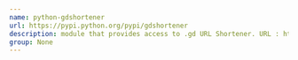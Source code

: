 ```yaml
---
name: python-gdshortener
url: https://pypi.python.org/pypi/gdshortener
description: module that provides access to .gd URL Shortener. URL : https://pypi.python.org/pypi/gdshortener Groups : None
group: None
---
```

